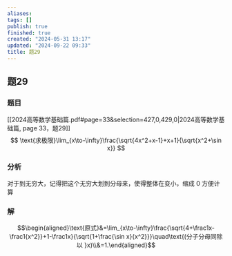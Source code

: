 ```yaml
---
aliases: 
tags: []
publish: true
finished: true
created: "2024-05-31 13:17"
updated: "2024-09-22 09:33"
title: 题29
---
```

## 题29
### 题目
[[2024高等数学基础篇.pdf#page=33&selection=427,0,429,0|2024高等数学基础篇, page 33，题29]]
$$
\text{求极限}\lim_{x\to-\infty}\frac{\sqrt{4x^2+x-1}+x+1}{\sqrt{x^2+\sin x}}
$$
### 分析 
对于到无穷大，记得把这个无穷大划到分母来，使得整体在变小，缩成 0 方便计算

### 解 
$$\begin{aligned}\text{原式}&=\lim_{x\to-\infty}\frac{\sqrt{4+\frac1x-\frac1{x^2}}+1-\frac1x}{\sqrt{1+\frac{\sin x}{x^2}}}\quad\text{(分子分母同除以 }x)\\&=1.\end{aligned}$$

